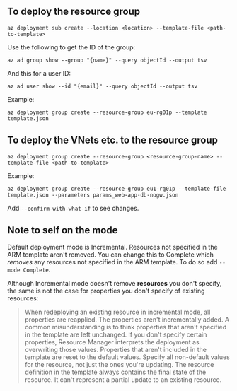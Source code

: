 ## To deploy the resource group
```
az deployment sub create --location <location> --template-file <path-to-template>
```

Use the following to get the ID of the group:
```
az ad group show --group "{name}" --query objectId --output tsv
```

And this for a user ID:
```
az ad user show --id "{email}" --query objectId --output tsv
```

Example:
```
az deployment group create --resource-group eu-rg01p --template template.json
```

## To deploy the VNets etc. to the resource group
```
az deployment group create --resource-group <resource-group-name> --template-file <path-to-template>
```

Example:
```
az deployment group create --resource-group eu1-rg01p --template-file template.json --parameters params_web-app-db-nogw.json
```

Add `--confirm-with-what-if` to see changes. 

## Note to self on the mode

Default deployment mode is Incremental. Resources not specified in the ARM template aren't removed. You can change this to Complete which *removes* any resources not specified in the ARM template. To do so add `--mode Complete`.

Although Incremental mode doesn't remove **resources** you don't specify, the same is not the case for properties you don't specify of existing resources: 

> When redeploying an existing resource in incremental mode, all properties are reapplied. The properties aren't incrementally added. A common misunderstanding is to think properties that aren't specified in the template are left unchanged. If you don't specify certain properties, Resource Manager interprets the deployment as overwriting those values. Properties that aren't included in the template are reset to the default values. Specify all non-default values for the resource, not just the ones you're updating. The resource definition in the template always contains the final state of the resource. It can't represent a partial update to an existing resource.